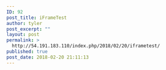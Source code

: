 ```yaml
---
ID: 92
post_title: iFrameTest
author: tyler
post_excerpt: ""
layout: post
permalink: >
  http://54.191.183.110/index.php/2018/02/20/iframetest/
published: true
post_date: 2018-02-20 21:11:13
---
```

<iframe width="100%" height="870" src="ftp://54.191.183.110/swf/sugar.swf" frameborder="0"></iframe>